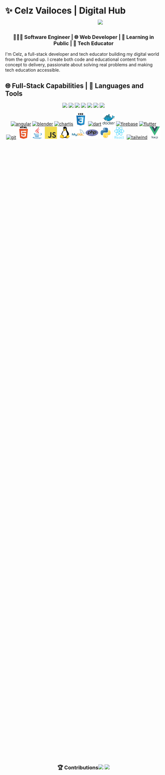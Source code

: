 # ✨ Celz Vailoces | Digital Hub &nbsp;&nbsp;&nbsp;&nbsp;&nbsp;&nbsp;&nbsp;&nbsp;&nbsp;&nbsp;&nbsp;&nbsp;&nbsp;&nbsp;&nbsp;&nbsp;&nbsp;&nbsp;&nbsp;&nbsp;&nbsp;&nbsp;&nbsp;&nbsp;&nbsp;&nbsp;&nbsp;&nbsp;&nbsp;&nbsp;&nbsp;&nbsp;&nbsp;&nbsp;&nbsp;&nbsp;&nbsp;&nbsp;&nbsp;&nbsp;&nbsp;&nbsp;&nbsp;&nbsp; <a href="https://buymeacoffee.com/celzv"><img src="https://img.shields.io/badge/Buy%20Me%20a%20Coffee-ffdd00?style=for-the-badge&logo=buy-me-a-coffee&logoColor=black" /></a>


<div align="center">

### 👩🏻‍💻 Software Engineer | 🌐 Web Developer | 🌱 Learning in Public | 🎨 Tech Educator

</div>

I'm Celz, a full-stack developer and tech educator building my digital world from the ground up. I create both code and educational content from concept to delivery, passionate about solving real problems and making tech education accessible.


## 🌐 Full-Stack Capabilities | 🧰 Languages and Tools  

<div align="center">

<!-- Shields Badges -->
<p align="center">
  <img src="https://img.shields.io/badge/HTML5-E34F26?style=for-the-badge&logo=html5&logoColor=white"/>
  <img src="https://img.shields.io/badge/Tailwind_CSS-38B2AC?style=for-the-badge&logo=tailwind-css&logoColor=white"/>
  <img src="https://img.shields.io/badge/JavaScript-F7DF1E?style=for-the-badge&logo=javascript&logoColor=black"/>
  <!--<img src="https://img.shields.io/badge/TypeScript-3178C6?style=for-the-badge&logo=typescript&logoColor=white"/> -->
  <img src="https://img.shields.io/badge/React-61DAFB?style=for-the-badge&logo=react&logoColor=black"/>
<!--  <img src="https://img.shields.io/badge/Next.js-000000?style=for-the-badge&logo=next.js&logoColor=white"/> -->
  <img src="https://img.shields.io/badge/Node.js-339933?style=for-the-badge&logo=node.js&logoColor=white"/>
  <img src="https://img.shields.io/badge/Python-3776AB?style=for-the-badge&logo=python&logoColor=white"/>
  <img src="https://img.shields.io/badge/Linux-ffffff?style=for-the-badge&logo=linux&logoColor=black"/>
</p>

<!-- Icons -->
<p align="center">
  <a href="https://angular.io"><img src="https://angular.io/assets/images/logos/angular/angular.svg" alt="angular" width="40" height="40"/></a>
  <a href="https://www.blender.org/"><img src="https://download.blender.org/branding/community/blender_community_badge_white.svg" alt="blender" width="40" height="40"/></a>
  <a href="https://www.chartjs.org"><img src="https://www.chartjs.org/media/logo-title.svg" alt="chartjs" width="40" height="40"/></a>
  <a href="https://www.w3schools.com/css/"><img src="https://raw.githubusercontent.com/devicons/devicon/master/icons/css3/css3-original-wordmark.svg" alt="css3" width="40" height="40"/></a>
  <a href="https://dart.dev"><img src="https://www.vectorlogo.zone/logos/dartlang/dartlang-icon.svg" alt="dart" width="40" height="40"/></a>
  <a href="https://www.docker.com/"><img src="https://raw.githubusercontent.com/devicons/devicon/master/icons/docker/docker-original-wordmark.svg" alt="docker" width="40" height="40"/></a>
  <a href="https://firebase.google.com/"><img src="https://www.vectorlogo.zone/logos/firebase/firebase-icon.svg" alt="firebase" width="40" height="40"/></a>
  <a href="https://flutter.dev"><img src="https://www.vectorlogo.zone/logos/flutterio/flutterio-icon.svg" alt="flutter" width="40" height="40"/></a>
  <a href="https://git-scm.com/"><img src="https://www.vectorlogo.zone/logos/git-scm/git-scm-icon.svg" alt="git" width="40" height="40"/></a>
  <a href="https://www.w3.org/html/"><img src="https://raw.githubusercontent.com/devicons/devicon/master/icons/html5/html5-original-wordmark.svg" alt="html5" width="40" height="40"/></a>
  <a href="https://www.java.com"><img src="https://raw.githubusercontent.com/devicons/devicon/master/icons/java/java-original.svg" alt="java" width="40" height="40"/></a>
  <a href="https://developer.mozilla.org/en-US/docs/Web/JavaScript"><img src="https://raw.githubusercontent.com/devicons/devicon/master/icons/javascript/javascript-original.svg" alt="javascript" width="40" height="40"/></a>
  <a href="https://www.linux.org/"><img src="https://raw.githubusercontent.com/devicons/devicon/master/icons/linux/linux-original.svg" alt="linux" width="40" height="40"/></a>
  <a href="https://www.mysql.com/"><img src="https://raw.githubusercontent.com/devicons/devicon/master/icons/mysql/mysql-original-wordmark.svg" alt="mysql" width="40" height="40"/></a>
  <a href="https://www.php.net"><img src="https://raw.githubusercontent.com/devicons/devicon/master/icons/php/php-original.svg" alt="php" width="40" height="40"/></a>
  <a href="https://www.python.org"><img src="https://raw.githubusercontent.com/devicons/devicon/master/icons/python/python-original.svg" alt="python" width="40" height="40"/></a>
  <a href="https://reactjs.org/"><img src="https://raw.githubusercontent.com/devicons/devicon/master/icons/react/react-original-wordmark.svg" alt="react" width="40" height="40"/></a>
  <a href="https://tailwindcss.com/"><img src="https://www.vectorlogo.zone/logos/tailwindcss/tailwindcss-icon.svg" alt="tailwind" width="40" height="40"/></a>
  <a href="https://vuejs.org/"><img src="https://raw.githubusercontent.com/devicons/devicon/master/icons/vuejs/vuejs-original-wordmark.svg" alt="vuejs" width="40" height="40"/></a>
</p>

</div>


<div style="display:flex;justify-content:center;align-items:center;height:100vh;">

<!--
![GitHub Stars](https://img.shields.io/github/stars/yourusername/yourrepo?style=social)
![YouTube Subscribers](https://img.shields.io/youtube/channel/subscribers/UCXXXXXXX?style=social)
![Visitor Count](https://komarev.com/gh/yourusername?color=ff69b4)  -->


<!---Github Stats From : https://github.com/anuraghazra/github-readme-stats-->
## <h3 align="left"> 🏆 Contributions </h3>

<div align="center">

<img src="https://github-readme-stats.vercel.app/api?username=celzvailoces&show_icons=true&theme=merko" height="150px"/>
  
  <!-- Streak Stats -->
  <!--<img src="https://nirzak-streak-stats.vercel.app/?user=celzvailoces&theme=merko&hide_border=false" height="130px"/> -->
  
  <!-- Top Languages -->
  <img src="https://github-readme-stats.vercel.app/api/top-langs/?username=celzvailoces&theme=merko&hide_border=false&include_all_commits=false&count_private=false&layout=compact" height="150px"/>

</div>


<!--![](https://github-readme-stats.vercel.app/api/top-langs/?username=celzvailoces&theme=tokyonight&hide_border=false&include_all_commits=false&count_private=false&layout=compact) -->

</div>



## <h3 align="left">💰 You can help me by Donating</h3>
<p><a href="https://www.buymeacoffee.com/celzv"> <img align="left" src="https://cdn.buymeacoffee.com/buttons/v2/default-yellow.png" height="50" width="210" alt="celzv" /></a></p><br><br>













